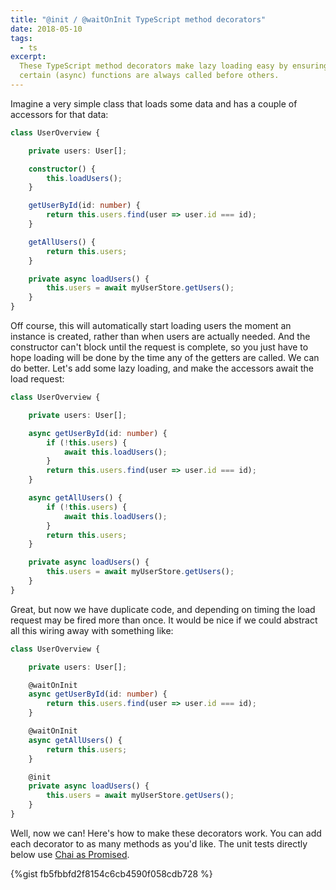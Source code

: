 ```yaml
---
title: "@init / @waitOnInit TypeScript method decorators"
date: 2018-05-10
tags:
  - ts
excerpt:
  These TypeScript method decorators make lazy loading easy by ensuring that
  certain (async) functions are always called before others.
---
```


Imagine a very simple class that loads some data and has a couple of accessors
for that data:

```ts
class UserOverview {

    private users: User[];

    constructor() {
        this.loadUsers();
    }

    getUserById(id: number) {
        return this.users.find(user => user.id === id);
    }

    getAllUsers() {
        return this.users;
    }

    private async loadUsers() {
        this.users = await myUserStore.getUsers();
    }
}
```

Off course, this will automatically start loading users the moment an instance
is created, rather than when users are actually needed. And the constructor
can't block until the request is complete, so you just have to hope loading will
be done by the time any of the getters are called. We can do better. Let's add
some lazy loading, and make the accessors await the load request:

```ts
class UserOverview {

    private users: User[];

    async getUserById(id: number) {
        if (!this.users) {
            await this.loadUsers();
        }
        return this.users.find(user => user.id === id);
    }

    async getAllUsers() {
        if (!this.users) {
            await this.loadUsers();
        }
        return this.users;
    }

    private async loadUsers() {
        this.users = await myUserStore.getUsers();
    }
}
```

Great, but now we have duplicate code, and depending on timing the load request
may be fired more than once. It would be nice if we could abstract all this
wiring away with something like:

```ts
class UserOverview {

    private users: User[];

    @waitOnInit
    async getUserById(id: number) {
        return this.users.find(user => user.id === id);
    }

    @waitOnInit
    async getAllUsers() {
        return this.users;
    }

    @init
    private async loadUsers() {
        this.users = await myUserStore.getUsers();
    }
}
```

Well, now we can! Here's how to make these decorators work. You can add each
decorator to as many methods as you'd like. The unit tests directly below use
[Chai as Promised](https://github.com/domenic/chai-as-promised).

{%gist fb5fbbfd2f8154c6cb4590f058cdb728 %}
